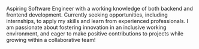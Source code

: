 Aspiring Software Engineer with a working knowledge of both backend and frontend development. 
Currently seeking opportunities, including internships, to apply my skills and learn from experienced 
professionals. I am passionate about fostering innovation in an inclusive working environment, and eager 
to make positive contributions to projects while growing within a collaborative team!
